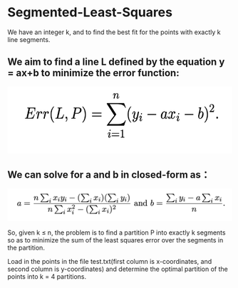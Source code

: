 # Segmented-Least-Squares

We have an integer k, and to find the best fit for the points with exactly k line segments.

## We aim to find a line L defined by the equation y = ax+b to minimize the error function:
<img src="https://github.com/ChingSsuyuan/Segmented-Least-Squares/blob/61890db5f015f014bfef2b78469d9710cdc5042b/Photos/P2.png" width="600" height="150">

## We can solve for a and b in closed-form as：
![2](https://github.com/ChingSsuyuan/Segmented-Least-Squares/blob/61890db5f015f014bfef2b78469d9710cdc5042b/Photos/P3.png)

So, given k ≤ n, the problem is to find a partition P into exactly k segments so as to minimize the sum of the least squares error over the segments in the partition. 

Load in the points in the file test.txt(first column is x-coordinates, and second column is y-coordinates) and determine the optimal partition of the points into k = 4 partitions. 
